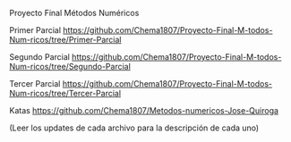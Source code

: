 Proyecto Final Métodos Numéricos

Primer Parcial
https://github.com/Chema1807/Proyecto-Final-M-todos-Num-ricos/tree/Primer-Parcial

Segundo Parcial
https://github.com/Chema1807/Proyecto-Final-M-todos-Num-ricos/tree/Segundo-Parcial

Tercer Parcial
https://github.com/Chema1807/Proyecto-Final-M-todos-Num-ricos/tree/Tercer-Parcial

Katas
https://github.com/Chema1807/Metodos-numericos-Jose-Quiroga

(Leer los updates de cada archivo para la descripción de cada uno)
